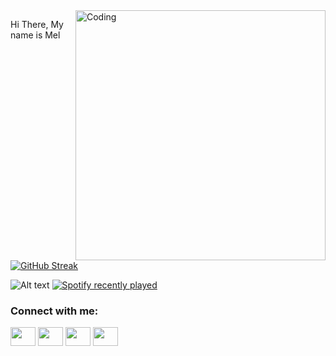 
<img align="right" alt="Coding" width="400" src=" https://github.com/rudrabarad/Gifs">
<p> Hi There, My name is Mel </p>


[![GitHub Streak](https://github-readme-streak-stats.herokuapp.com?user=Melkilenaa&theme=dark)](https://git.io/streak-stats)

![Alt text](https://spotify-recently-played-readme.vercel.app/api?user=31bnpnouk4ktoioyeem2ghukyliu&count={count})
[![Spotify recently played](https://spotify-recently-played-readme.vercel.app/api?user=31bnpnouk4ktoioyeem2ghukyliu&count=4)](https://open.spotify.com/user/31bnpnouk4ktoioyeem2ghukyliu)

<h3 align="left">Connect with me:</h3>
<p align="left">
<a href="your link" target="blank"><img align="center" src="https://cdn.jsdelivr.net/npm/simple-icons@3.0.1/icons/twitter.svg" alt="" height="30" width="40" /></a>
<a href="your link" target="blank"><img align="center" src="https://cdn.jsdelivr.net/npm/simple-icons@3.0.1/icons/linkedin.svg" alt="" height="30" width="40" /></a>
<a href="your link" target="blank"><img align="center" src="https://cdn.jsdelivr.net/npm/simple-icons@3.0.1/icons/instagram.svg" alt="" height="30" width="40" /></a>
<a href="your link" target="blank"><img align="center" src="https://cdn.jsdelivr.net/npm/simple-icons@3.0.1/icons/youtube.svg" alt="" height="30" width="40" /></a>
</p>
